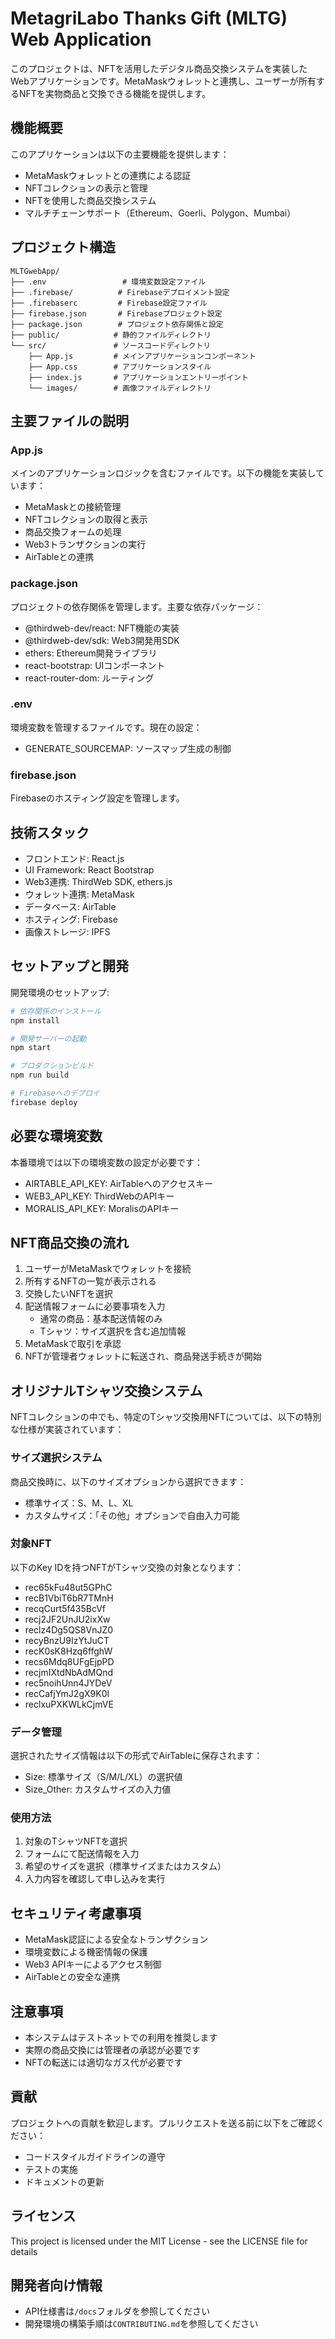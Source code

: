 # MetagriLabo Thanks Gift (MLTG) Web Application

このプロジェクトは、NFTを活用したデジタル商品交換システムを実装したWebアプリケーションです。MetaMaskウォレットと連携し、ユーザーが所有するNFTを実物商品と交換できる機能を提供します。

## 機能概要

このアプリケーションは以下の主要機能を提供します：

- MetaMaskウォレットとの連携による認証
- NFTコレクションの表示と管理
- NFTを使用した商品交換システム
- マルチチェーンサポート（Ethereum、Goerli、Polygon、Mumbai）

## プロジェクト構造

```
MLTGwebApp/
├── .env                 # 環境変数設定ファイル
├── .firebase/          # Firebaseデプロイメント設定
├── .firebaserc         # Firebase設定ファイル
├── firebase.json       # Firebaseプロジェクト設定
├── package.json        # プロジェクト依存関係と設定
├── public/            # 静的ファイルディレクトリ
└── src/               # ソースコードディレクトリ
    ├── App.js         # メインアプリケーションコンポーネント
    ├── App.css        # アプリケーションスタイル
    ├── index.js       # アプリケーションエントリーポイント
    └── images/        # 画像ファイルディレクトリ
```

## 主要ファイルの説明

### App.js
メインのアプリケーションロジックを含むファイルです。以下の機能を実装しています：
- MetaMaskとの接続管理
- NFTコレクションの取得と表示
- 商品交換フォームの処理
- Web3トランザクションの実行
- AirTableとの連携

### package.json
プロジェクトの依存関係を管理します。主要な依存パッケージ：
- @thirdweb-dev/react: NFT機能の実装
- @thirdweb-dev/sdk: Web3開発用SDK
- ethers: Ethereum開発ライブラリ
- react-bootstrap: UIコンポーネント
- react-router-dom: ルーティング

### .env
環境変数を管理するファイルです。現在の設定：
- GENERATE_SOURCEMAP: ソースマップ生成の制御

### firebase.json
Firebaseのホスティング設定を管理します。

## 技術スタック

- フロントエンド: React.js
- UI Framework: React Bootstrap
- Web3連携: ThirdWeb SDK, ethers.js
- ウォレット連携: MetaMask
- データベース: AirTable
- ホスティング: Firebase
- 画像ストレージ: IPFS

## セットアップと開発

開発環境のセットアップ:

```bash
# 依存関係のインストール
npm install

# 開発サーバーの起動
npm start

# プロダクションビルド
npm run build

# Firebaseへのデプロイ
firebase deploy
```

## 必要な環境変数

本番環境では以下の環境変数の設定が必要です：

- AIRTABLE_API_KEY: AirTableへのアクセスキー
- WEB3_API_KEY: ThirdWebのAPIキー
- MORALIS_API_KEY: MoralisのAPIキー

## NFT商品交換の流れ

1. ユーザーがMetaMaskでウォレットを接続
2. 所有するNFTの一覧が表示される
3. 交換したいNFTを選択
4. 配送情報フォームに必要事項を入力
   - 通常の商品：基本配送情報のみ
   - Tシャツ：サイズ選択を含む追加情報
5. MetaMaskで取引を承認
6. NFTが管理者ウォレットに転送され、商品発送手続きが開始

## オリジナルTシャツ交換システム

NFTコレクションの中でも、特定のTシャツ交換用NFTについては、以下の特別な仕様が実装されています：

### サイズ選択システム

商品交換時に、以下のサイズオプションから選択できます：
- 標準サイズ：S、M、L、XL
- カスタムサイズ：「その他」オプションで自由入力可能

### 対象NFT
以下のKey IDを持つNFTがTシャツ交換の対象となります：
- rec65kFu48ut5GPhC
- recB1VbiT6bR7TMnH
- recqCurt5f435BcVf
- recj2JF2UnJU2ixXw
- reclz4Dg5QS8VnJZ0
- recyBnzU9IzYtJuCT
- recK0sK8Hzq6ffghW
- recs6Mdq8UFgEjpPD
- recjmIXtdNbAdMQnd
- rec5noihUnn4JYDeV
- recCafjYmJ2gX9K0l
- reclxuPXKWLkCjmVE

### データ管理
選択されたサイズ情報は以下の形式でAirTableに保存されます：
- Size: 標準サイズ（S/M/L/XL）の選択値
- Size_Other: カスタムサイズの入力値

### 使用方法
1. 対象のTシャツNFTを選択
2. フォームにて配送情報を入力
3. 希望のサイズを選択（標準サイズまたはカスタム）
4. 入力内容を確認して申し込みを実行

## セキュリティ考慮事項

- MetaMask認証による安全なトランザクション
- 環境変数による機密情報の保護
- Web3 APIキーによるアクセス制御
- AirTableとの安全な連携

## 注意事項

- 本システムはテストネットでの利用を推奨します
- 実際の商品交換には管理者の承認が必要です
- NFTの転送には適切なガス代が必要です

## 貢献

プロジェクトへの貢献を歓迎します。プルリクエストを送る前に以下をご確認ください：
- コードスタイルガイドラインの遵守
- テストの実施
- ドキュメントの更新

## ライセンス

This project is licensed under the MIT License - see the LICENSE file for details

## 開発者向け情報

- API仕様書は`/docs`フォルダを参照してください
- 開発環境の構築手順は`CONTRIBUTING.md`を参照してください
